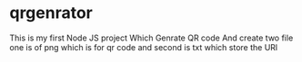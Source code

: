 # qrgenrator
This is my first Node JS project Which Genrate QR code And create two file one is of png which is for qr code and second is txt which store the URl
